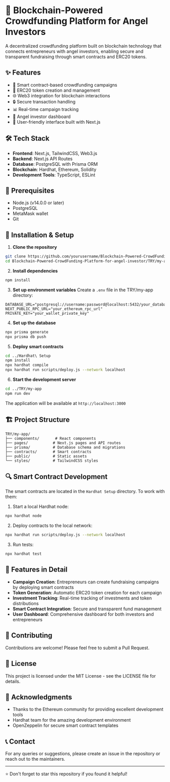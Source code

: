 # 🚀 Blockchain-Powered Crowdfunding Platform for Angel Investors

A decentralized crowdfunding platform built on blockchain technology that connects entrepreneurs with angel investors, enabling secure and transparent fundraising through smart contracts and ERC20 tokens.

## ✨ Features

- 🔗 Smart contract-based crowdfunding campaigns
- 💎 ERC20 token creation and management
- 🌐 Web3 integration for blockchain interactions
- 🔒 Secure transaction handling
- 📊 Real-time campaign tracking
- 🎯 Angel investor dashboard
- 💫 User-friendly interface built with Next.js

## 🛠️ Tech Stack

- **Frontend**: Next.js, TailwindCSS, Web3.js
- **Backend**: Next.js API Routes
- **Database**: PostgreSQL with Prisma ORM
- **Blockchain**: Hardhat, Ethereum, Solidity
- **Development Tools**: TypeScript, ESLint

## 🚦 Prerequisites

- Node.js (v14.0.0 or later)
- PostgreSQL
- MetaMask wallet
- Git

## 🔧 Installation & Setup

1. **Clone the repository**
```bash
git clone https://github.com/yourusername/Blockchain-Powered-CrowdFunding-Platform-for-angel-investor.git
cd Blockchain-Powered-CrowdFunding-Platform-for-angel-investor/TRY/my-app
```

2. **Install dependencies**
```bash
npm install
```

3. **Set up environment variables**
Create a `.env` file in the TRY/my-app directory:
```
DATABASE_URL="postgresql://username:password@localhost:5432/your_database_name"
NEXT_PUBLIC_RPC_URL="your_ethereum_rpc_url"
PRIVATE_KEY="your_wallet_private_key"
```

4. **Set up the database**
```bash
npx prisma generate
npx prisma db push
```

5. **Deploy smart contracts**
```bash
cd ../Hardhat\ Setup
npm install
npx hardhat compile
npx hardhat run scripts/deploy.js --network localhost
```

6. **Start the development server**
```bash
cd ../TRY/my-app
npm run dev
```

The application will be available at `http://localhost:3000`

## 🏗️ Project Structure

```
TRY/my-app/
├── components/       # React components
├── pages/           # Next.js pages and API routes
├── prisma/          # Database schema and migrations
├── contracts/       # Smart contracts
├── public/          # Static assets
└── styles/          # TailwindCSS styles
```

## 🔍 Smart Contract Development

The smart contracts are located in the `Hardhat Setup` directory. To work with them:

1. Start a local Hardhat node:
```bash
npx hardhat node
```

2. Deploy contracts to the local network:
```bash
npx hardhat run scripts/deploy.js --network localhost
```

3. Run tests:
```bash
npx hardhat test
```

## 🌟 Features in Detail

- **Campaign Creation**: Entrepreneurs can create fundraising campaigns by deploying smart contracts
- **Token Generation**: Automatic ERC20 token creation for each campaign
- **Investment Tracking**: Real-time tracking of investments and token distributions
- **Smart Contract Integration**: Secure and transparent fund management
- **User Dashboard**: Comprehensive dashboard for both investors and entrepreneurs

## 🤝 Contributing

Contributions are welcome! Please feel free to submit a Pull Request.

## 📄 License

This project is licensed under the MIT License - see the LICENSE file for details.

## 🙏 Acknowledgments

- Thanks to the Ethereum community for providing excellent development tools
- Hardhat team for the amazing development environment
- OpenZeppelin for secure smart contract templates

## 📞 Contact

For any queries or suggestions, please create an issue in the repository or reach out to the maintainers.

---
⭐ Don't forget to star this repository if you found it helpful!
